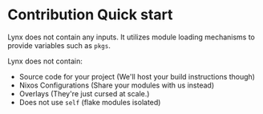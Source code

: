 # Contribution Quick start

Lynx does not contain any inputs. It utilizes module loading mechanisms to provide variables such as `pkgs`.

Lynx does not contain:
  - Source code for your project (We'll host your build instructions though)
  - Nixos Configurations (Share your modules with us instead)
  - Overlays (They're just cursed at scale.)
  - Does not use `self` (flake modules isolated)



